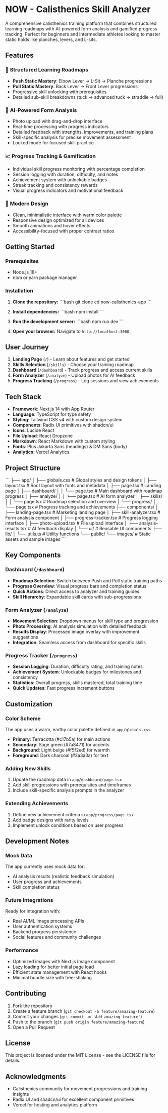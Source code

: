 # NOW - Calisthenics Skill Analyzer

A comprehensive calisthenics training platform that combines structured learning roadmaps with AI-powered form analysis and gamified progress tracking. Perfect for beginners and intermediate athletes looking to master static holds like planches, levers, and L-sits.

## Features

### 🎯 **Structured Learning Roadmaps**
- **Push Static Mastery**: Elbow Lever → L-Sit → Planche progressions
- **Pull Static Mastery**: Back Lever → Front Lever progressions
- Progressive skill unlocking with prerequisites
- Detailed sub-skill breakdowns (tuck → advanced tuck → straddle → full)

### 🔬 **AI-Powered Form Analysis**
- Photo upload with drag-and-drop interface
- Real-time processing with progress indicators
- Detailed feedback with strengths, improvements, and training plans
- Skill-specific analysis for precise movement assessment
- Locked mode for focused skill practice

### 📈 **Progress Tracking & Gamification**
- Individual skill progress monitoring with percentage completion
- Session logging with duration, difficulty, and notes
- Achievement system with unlockable badges
- Streak tracking and consistency rewards
- Visual progress indicators and motivational feedback

### 🎨 **Modern Design**
- Clean, minimalistic interface with warm color palette
- Responsive design optimized for all devices
- Smooth animations and hover effects
- Accessibility-focused with proper contrast ratios

## Getting Started

### Prerequisites
- Node.js 18+ 
- npm or yarn package manager

### Installation

1. **Clone the repository:**
   \`\`\`bash
   git clone <repository-url>
   cd now-calisthenics-app
   \`\`\`

2. **Install dependencies:**
   \`\`\`bash
   npm install
   \`\`\`

3. **Run the development server:**
   \`\`\`bash
   npm run dev
   \`\`\`

4. **Open your browser:**
   Navigate to `http://localhost:3000`

## User Journey

1. **Landing Page** (`/`) - Learn about features and get started
2. **Skills Selection** (`/skills`) - Choose your training roadmap
3. **Dashboard** (`/dashboard`) - Track progress and access current skills
4. **Form Analyzer** (`/analyze`) - Upload photos for AI feedback
5. **Progress Tracking** (`/progress`) - Log sessions and view achievements

## Tech Stack

- **Framework**: Next.js 14 with App Router
- **Language**: TypeScript for type safety
- **Styling**: Tailwind CSS v4 with custom design system
- **Components**: Radix UI primitives with shadcn/ui
- **Icons**: Lucide React
- **File Upload**: React Dropzone
- **Markdown**: React Markdown with custom styling
- **Fonts**: Plus Jakarta Sans (headings) & DM Sans (body)
- **Analytics**: Vercel Analytics

## Project Structure

\`\`\`
├── app/
│   ├── globals.css          # Global styles and design tokens
│   ├── layout.tsx           # Root layout with fonts and metadata
│   ├── page.tsx             # Landing page
│   ├── dashboard/
│   │   └── page.tsx         # Main dashboard with roadmap progress
│   ├── analyze/
│   │   └── page.tsx         # AI form analyzer
│   ├── skills/
│   │   └── page.tsx         # Roadmap selection and overview
│   └── progress/
│       └── page.tsx         # Progress tracking and achievements
├── components/
│   ├── landing-page.tsx     # Marketing landing page
│   ├── skill-analyzer.tsx   # Form analysis component
│   ├── progress-tracker.tsx # Progress logging interface
│   ├── photo-upload.tsx     # File upload interface
│   ├── analysis-results.tsx # AI feedback display
│   └── ui/                  # Reusable UI components
├── lib/
│   └── utils.ts             # Utility functions
└── public/
    └── images/              # Static assets and sample images
\`\`\`

## Key Components

### Dashboard (`/dashboard`)
- **Roadmap Selection**: Switch between Push and Pull static training paths
- **Progress Overview**: Visual progress bars and completion status
- **Quick Actions**: Direct access to analyzer and training guides
- **Skill Hierarchy**: Expandable skill cards with sub-progressions

### Form Analyzer (`/analyze`)
- **Movement Selection**: Dropdown menus for skill type and progression
- **Photo Processing**: AI analysis simulation with detailed feedback
- **Results Display**: Processed image overlay with improvement suggestions
- **Integration**: Seamless access from dashboard for specific skills

### Progress Tracker (`/progress`)
- **Session Logging**: Duration, difficulty rating, and training notes
- **Achievement System**: Unlockable badges for milestones and consistency
- **Statistics**: Overall progress, skills mastered, total training time
- **Quick Updates**: Fast progress increment buttons

## Customization

### Color Scheme
The app uses a warm, earthy color palette defined in `app/globals.css`:
- **Primary**: Terracotta (#c17b5a) for main actions
- **Secondary**: Sage green (#7a8471) for accents
- **Background**: Light beige (#f5f2ed) for warmth
- **Foreground**: Dark charcoal (#3a3a3a) for text

### Adding New Skills
1. Update the roadmap data in `app/dashboard/page.tsx`
2. Add skill progressions with prerequisites and timeframes
3. Include skill-specific analysis prompts in the analyzer

### Extending Achievements
1. Define new achievement criteria in `app/progress/page.tsx`
2. Add badge designs with rarity levels
3. Implement unlock conditions based on user progress

## Development Notes

### Mock Data
The app currently uses mock data for:
- AI analysis results (realistic feedback simulation)
- User progress and achievements
- Skill completion status

### Future Integrations
Ready for integration with:
- Real AI/ML image processing APIs
- User authentication systems
- Backend progress persistence
- Social features and community challenges

### Performance
- Optimized images with Next.js Image component
- Lazy loading for better initial page load
- Efficient state management with React hooks
- Minimal bundle size with tree-shaking

## Contributing

1. Fork the repository
2. Create a feature branch (`git checkout -b feature/amazing-feature`)
3. Commit your changes (`git commit -m 'Add amazing feature'`)
4. Push to the branch (`git push origin feature/amazing-feature`)
5. Open a Pull Request

## License

This project is licensed under the MIT License - see the LICENSE file for details.

## Acknowledgments

- Calisthenics community for movement progressions and training insights
- Radix UI and shadcn/ui for excellent component primitives
- Vercel for hosting and analytics platform
